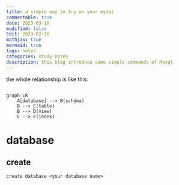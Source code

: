 ```yaml
---
title: a simple way to try on your mysql
commentable: true
date: 2023-03-10
modified: false
Edit: 2023-02-16
mathjax: true
mermaid: true
tags: notes
categories: study notes 
description: this blog introduce some simple commands of Mysql
---
```


the whole relationship is like this:

```mermaid

graph LR
    A[database] --> B(schema)
    B --> C(table)
    B --> D(view)
    C --> E(index)

```

# database

## create

```
create database <your database name>
```

